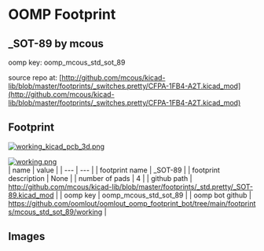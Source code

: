 # OOMP Footprint  
## _SOT-89  by mcous  
  
oomp key: oomp_mcous_std_sot_89  
  
source repo at: [http://github.com/mcous/kicad-lib/blob/master/footprints/_switches.pretty/CFPA-1FB4-A2T.kicad_mod](http://github.com/mcous/kicad-lib/blob/master/footprints/_switches.pretty/CFPA-1FB4-A2T.kicad_mod)  
## Footprint  
  
[![working_kicad_pcb_3d.png](working_kicad_pcb_3d_600.png)](working_kicad_pcb_3d.png)  
  
[![working.png](working_600.png)](working.png)  
| name | value | 
| --- | --- | 
| footprint name | _SOT-89 | 
| footprint description | None | 
| number of pads | 4 | 
| github path | http://github.com/mcous/kicad-lib/blob/master/footprints/_std.pretty/_SOT-89.kicad_mod | 
| oomp key | oomp_mcous_std_sot_89 | 
| oomp bot github | https://github.com/oomlout/oomlout_oomp_footprint_bot/tree/main/footprints/mcous_std_sot_89/working | 
## Images  
